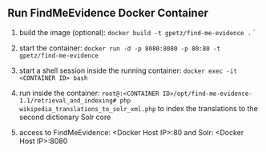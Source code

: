 Run FindMeEvidence Docker Container
-----------------------------------

1.  build the image (optional): `docker build -t gpetz/find-me-evidence .`
`
2.  start the container: `docker run -d -p 8080:8080 -p 80:80 -t gpetz/find-me-evidence` 

3.  start a shell session inside the running container: `docker exec -it <CONTAINER ID> bash`

4.  run inside the container: `root@:<CONTAINER ID>/opt/find-me-evidence-1.1/retrieval_and_indexing# php wikipedia_translations_to_solr_xml.php` to index the translations to the second dictionary Solr core

5.  access to FindMeEvidence: &lt;Docker Host IP&gt;:80 and Solr: &lt;Docker Host IP&gt;:8080